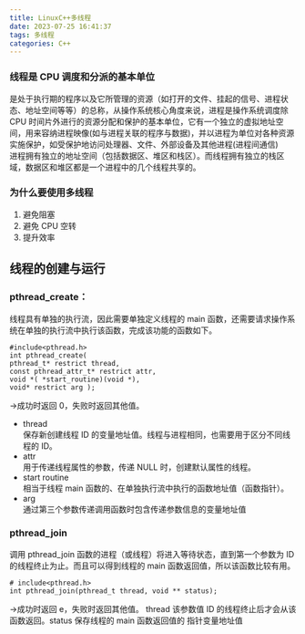 ```yaml
---
title: LinuxC++多线程
date: 2023-07-25 16:41:37
tags: 多线程
categories: C++
---
```


### 线程是 CPU 调度和分派的基本单位
是处于执行期的程序以及它所管理的资源（如打开的文件、挂起的信号、进程状态、地址空间等等）的总称，从操作系统核心角度来说，进程是操作系统调度除 CPU 时间片外进行的资源分配和保护的基本单位，它有一个独立的虚拟地址空间，用来容纳进程映像(如与进程关联的程序与数据)，并以进程为单位对各种资源实施保护，如受保护地访问处理器、文件、外部设备及其他进程(进程间通信)
<br>
进程拥有独立的地址空间（包括数据区、堆区和栈区）。而线程拥有独立的栈区域，数据区和堆区都是一个进程中的几个线程共享的。
### 为什么要使用多线程
1. 避免阻塞
2. 避免 CPU 空转
3. 提升效率

## 线程的创建与运行
### pthread_create：
线程具有单独的执行流，因此需要单独定义线程的 main 函数，还需要请求操作系统在单独的执行流中执行该函数，完成该功能的函数如下。
```
#include<pthread.h>    
int pthread_create(     
pthread_t* restrict thread,  
const pthread_attr_t* restrict attr,    
void *( *start_routine)(void *),    
void* restrict arg ); 
``` 
→成功时返回 0，失败时返回其他值。
- thread    
保存新创建线程 ID 的变量地址值。线程与进程相同，也需要用于区分不同线程的 ID。
- attr  
用于传递线程属性的参数，传递 NULL 时，创建默认属性的线程。
- start routine     
相当于线程 main 函数的、在单独执行流中执行的函数地址值（函数指针）。
- arg   
通过第三个参数传递调用函数时包含传递参数信息的变量地址值


### pthread_join
调用 pthread_join 函数的进程（或线程）将进入等待状态，直到第一个参数为 ID 的线程终止为止。而且可以得到线程的 main 函数返回值，所以该函数比较有用。
```
# include<pthread.h>
int pthread_join(pthread_t thread, void ** status);
```
→成功时返回 e，失败时返回其他值。
thread 该参数值 ID 的线程终止后才会从该函数返回。status 保存线程的 main 函数返回值的
指针变量地址值



